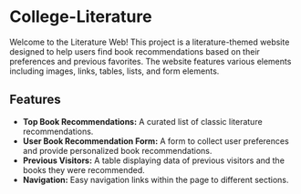 # College-Literature


Welcome to the Literature Web! This project is a literature-themed website designed to help users find book recommendations based on their preferences and previous favorites. The website features various elements including images, links, tables, lists, and form elements.

## Features

- **Top Book Recommendations:** A curated list of classic literature recommendations.
- **User Book Recommendation Form:** A form to collect user preferences and provide personalized book recommendations.
- **Previous Visitors:** A table displaying data of previous visitors and the books they were recommended.
- **Navigation:** Easy navigation links within the page to different sections.


